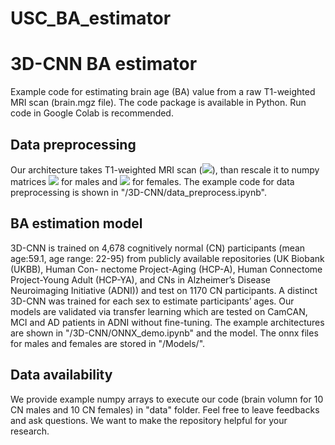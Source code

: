 # USC_BA_estimator
# 3D-CNN BA estimator
Example code for estimating brain age (BA) value from a raw T1-weighted MRI scan (brain.mgz file). The code package is available in Python. Run code in Google Colab is recommended.
## Data preprocessing
Our architecture takes T1-weighted MRI scan (<img src="http://chart.googleapis.com/chart?cht=tx&chl=256\times256\times256" style="border:none;">), than rescale it to numpy matrices <img src="http://chart.googleapis.com/chart?cht=tx&chl=82\times86\times100" style="border:none;"> for males and <img src="http://chart.googleapis.com/chart?cht=tx&chl=80\times82\times96" style="border:none;"> for females. The example code for data preprocessing is shown in "/3D-CNN/data_preprocess.ipynb".
## BA estimation model 
3D-CNN is trained on 4,678 cognitively normal (CN) participants (mean age:59.1, age range: 22-95) from publicly available repositories (UK Biobank (UKBB), Human Con-
nectome Project-Aging (HCP-A), Human Connectome Project-Young Adult (HCP-YA), and CNs in Alzheimer’s Disease Neuroimaging Initiative (ADNI)) and test on 1170 CN participants. A distinct 3D-CNN was trained for each sex to estimate participants’ ages. Our models are validated via transfer learning which are tested on CamCAN, MCI and AD patients in ADNI without fine-tuning. The example architectures are shown in "/3D-CNN/ONNX_demo.ipynb" and the model. The onnx files for males and females are stored in "/Models/". 
## Data availability
We provide example numpy arrays to execute our code (brain volumn for 10 CN males and 10 CN females) in "data" folder. Feel free to leave feedbacks and ask questions. We want to make the repository helpful for your research.

